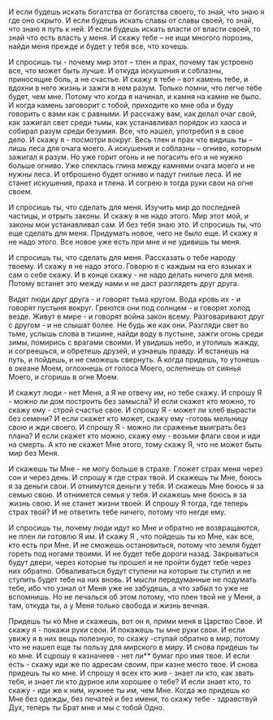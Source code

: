 ﻿
И если будешь искать богатства от богатства своего, то знай, что знаю я где оно скрыто. И если будешь искать славы от славы своей, то знай, что знаю я путь к ней. И если будешь искать власти от власти своей, то знай что есть власть у меня. И скажу тебе – не ищи многого порознь, найди меня прежде и будет у тебя все, что хочешь.



И спросишь ты - почему мир этот – тлен и прах, почему так устроено все, что может быть лучше. И откуда искушения и соблазны, приносящие боль, а не счастье. И скажу я тебе – вот камень тебе, и вдохни в него жизнь и зажги в нем разум. Только помни, что легче тебе будет, чем мне. Потому что когда я начинал, и камня на камне не было. И когда камень заговорит с тобой, приходите ко мне оба и буду говорить с вами как с равными. И расскажу вам, как делал очаг свой, как зажигал свет среди тьмы, как устанавливал порядок из хаоса и собирал разум среди безумия. Все, что нашел, употребил я в свое дело. И скажу я - посмотри вокруг. Весь тлен и прах что видишь ты – лишь леса для очага моего. А искушения и соблазны – огниво, которым зажигал я разум. Но уже горит огонь и не погасить его и не нужно больше огниво. Уже спеклась глина между камнями очага моего и не нужны леса. И отброшено будет огниво и падут гнилые леса. И не станет искушения, праха и тлена. И согрею я тогда руки свои на огне своем.

И спросишь ты, что сделать для меня. Изучить мир до последней частицы, и отрыть законы. И скажу я не надо этого. Мир этот мой, и законы мои устанавливал сам. И без тебя знаю это. И спросишь ты, что еще сделать для меня. Придумать новое, чего не было еще. И скажу я не надо этого. Все новое уже есть при мне и не удивишь ты меня.

И спросишь ты, что сделать для меня. Рассказать о тебе народу твоему. И скажу я не надо этого. Говорю я с каждым на его языках и сам о себе скажу. И в конце скажу - не надо делать ничего для меня. Потому встанет это между нами и не даст разглядеть друг друга. 

Видят люди друг друга - и говорят тьма кругом. Вода кровь их - и говорят пустыня вокруг. Греются они под солнцем - и говорят холод везде. Живут в мире - и говорят война закон всему. Разговаривают друг с другом - и не слышат более. Не будь же как они. Разгляди свет во тьме, услышь слова в тишине, найди воду в пустыне, зажги огонь среди зимы, помирись с врагами своими. И увидишь небо, и утолишь жажду, и согреешься, и обретешь друзей, и узнаешь правду. И встанешь на путь, и пойдешь, и не сможешь свернуть. А когда придешь, то утонешь в океане Моем, оглохнешь от голоса Моего, ослепнешь от сиянья Моего, и сгоришь в огне Моем.


И скажут люди - нет Меня, а Я не отвечу им, но тебе скажу. И спрошу Я - можно ли дом построить без замысла? И если скажет кто можно, то скажу ему - строй счастье свое. И спрошу Я - может ли хлеб вырасти без семени? И если скажет кто может, скажу ему -готовь мельницу свою и жди своего. И спрошу Я - можно ли сраженье выиграть без плана? И если скажет кто можно, скажу ему - возьми флаги свои и иди на смерть. А кто не скажет Мне этого, тому скажу Я, что не может быть мир без Меня.

И скажешь ты Мне - не могу больше в страхе. Гложет страх меня через сон и через день. И спрошу я где страх твой. И скажешь ты Мне, боюсь я за деньги свои. И отнимутся деньги у тебя. И скажешь Мне боюсь я за семью свою. И отнимется семья у тебя. И скажешь мне боюсь я за жизнь свою. И не станет жизни твоей. И спрошу Я тогда, где теперь страх твой? И не ответить тебе ничего, потому что негде ему.

И спросишь ты, почему люди идут ко Мне и обратно не возвращаются, не плен ли готовлю Я им. И скажу Я , что пойдешь ты ко Мне, как все, кто есть при Мне. И не сможешь остановиться, потому что земля будет гореть под ногами твоими. И не будет тебе дороги назад. Закрываться будут двери, через которые ты прошел и не пройти будет тебе через них обратно. Обваливаться будут ступени на которые ты ступил и не ступить будет тебе на них вновь. И мысли передуманные не подумать тебе, ибо что узнал от Меня уже не забудешь, а что забыл то уже не вспомнишь. Но не печалься об этом потому, что плен твой не у Меня, а там, откуда ты, а у Меня только свобода и жизнь вечная.

Придешь ты ко Мне и скажешь, вот он я, прими меня в Царство Свое. И скажу я - покажи руки свои. И покажешь ты мне руки свои. И если увижу я в них вещь полезную, то скажу -ступай обратно в мир, потому что не нашел еще ты пользу для мирского в миру. И снова придешь ты ко мне. И сцрошу я казначеев - нет ли** бумаг про имя твое. И если есть - скажу иди же по адресам своим, при казне место твое. И снова придешь ты ко мне. И спрошу я всех кто жив - знает ли кто, как звать тебя, и знает ли кто дурное или хорошее о тебе? И если знает кто, то скажу - иди же к ним, нужнее ты им, чем Мне. Когда же придешь ко Мне без одежды, без печатей и без имени, то скажу тебе - здравствуй Дух, теперь ты Брат мне и мы с тобой Одно.

